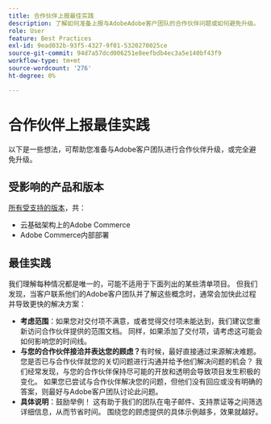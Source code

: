 ```yaml
---
title: 合作伙伴上报最佳实践
description: 了解如何准备上报与AdobeAdobe客户团队的合作伙伴问题或如何避免升级。
role: User
feature: Best Practices
exl-id: 9ead032b-93f5-4327-9f01-5320270025ce
source-git-commit: 94d7a57dcd006251e8eefbdb4ec3a5e140bf43f9
workflow-type: tm+mt
source-wordcount: '276'
ht-degree: 0%

---
```


# 合作伙伴上报最佳实践

以下是一些想法，可帮助您准备与Adobe客户团队进行合作伙伴升级，或完全避免升级。

## 受影响的产品和版本

[所有受支持的版本](../../../release/versions.md)，共：

* 云基础架构上的Adobe Commerce
* Adobe Commerce内部部署

## 最佳实践

我们理解每种情况都是唯一的，可能不适用于下面列出的某些清单项目。 但我们发现，当客户联系他们的Adobe客户团队并了解这些概念时，通常会加快此过程并导致更快的解决方案：

* **考虑范围**：如果您对交付项不满意，或者觉得交付项未能达到，我们建议您重新访问合作伙伴提供的范围文档。 同样，如果添加了交付项，请考虑这可能会如何影响您的时间线。
* **与您的合作伙伴接洽并表达您的顾虑？**&#x200B;有时候，最好直接通过来源解决难题。 您是否已与合作伙伴就您的关切问题进行沟通并给予他们解决问题的机会？ 我们经常发现，与您的合作伙伴保持尽可能的开放和透明会导致项目发生积极的变化。 如果您已尝试与合作伙伴解决您的问题，但他们没有回应或没有明确的答案，则最好与Adobe客户团队讨论此问题。
* **具体说明**：鼓励举例！ 这有助于我们的团队在电子邮件、支持票证等之间筛选详细信息，从而节省时间。 围绕您的顾虑提供的具体示例越多，效果就越好。
